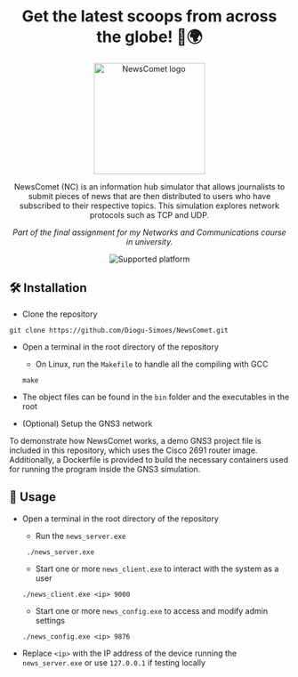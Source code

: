 <h1 align="center">
  Get the latest scoops from across the globe! 📰🌍
</h1>

<p align="center">
  <img src="res/logo_transparent_zoomed.png" alt="NewsComet logo" width="200px">
</p>

<p align="center">
  NewsComet (NC) is an information hub simulator that allows journalists to submit pieces of news that are then distributed to users who have subscribed to their respective     topics. This simulation explores network protocols such as TCP and UDP.
</p>
<p align="center">
  <i>Part of the final assignment for my Networks and Communications course in university.</i>
</p>

<p align="center">
  <picture>
    <img src="https://img.shields.io/badge/platform-linux-blue" alt="Supported platform">
  </picture>
</p>

<h2>
🛠️ Installation
</h2>

* Clone the repository
```
git clone https://github.com/Diogu-Simoes/NewsComet.git
```

* Open a terminal in the root directory of the repository

  * On Linux, run the `Makefile` to handle all the compiling with GCC
  ```
  make
  ```
  
* The object files can be found in the `bin` folder and the executables in the root
 
* (Optional) Setup the GNS3 network
<p>
  To demonstrate how NewsComet works, a demo GNS3 project file is included in this repository, which uses the Cisco 2691 router image. Additionally, a Dockerfile is provided     to build the necessary containers used for running the program inside the GNS3 simulation.
</p>
  
<h2>
🚩 Usage
</h2>

* Open a terminal in the root directory of the repository

  * Run the `news_server.exe`
  ```
   ./news_server.exe
  ```

  * Start one or more `news_client.exe` to interact with the system as a user
  ```
  ./news_client.exe <ip> 9000
  ```

  * Start one or more `news_config.exe` to access and modify admin settings
  ```
  ./news_config.exe <ip> 9876
  ```

* Replace `<ip>` with the IP address of the device running the `news_server.exe` or use `127.0.0.1` if testing locally


